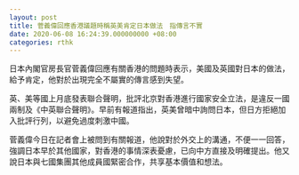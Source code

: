 ```yaml
---
layout: post
title: 菅義偉回應香港議題時稱英美肯定日本做法　指傳言不實
date: 2020-06-08 16:24:39.000000000 +08:00
categories: rthk
---
```


日本內閣官房長官菅義偉回應有關香港的問題時表示，美國及英國對日本的做法，給予肯定，他對於出現完全不屬實的傳言感到失望。

英、美等國上月底發表聯合聲明，批評北京對香港進行國家安全立法，是違反一國兩制及《中英聯合聲明》。早前有報道指出，英美曾暗中詢問日本，但日方拒絕加入批評行列，以避免過度刺激中國。

菅義偉今日在記者會上被問到有關報道，他說對於外交上的溝通，不便一一回答，強調日本早於其他國家，對香港的事情深表憂慮，已向中方直接及明確提出。他又說日本與七國集團其他成員國緊密合作，共享基本價值和想法。
